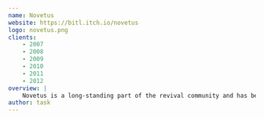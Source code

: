 ```yaml
---
name: Novetus
website: https://bitl.itch.io/novetus
logo: novetus.png
clients:
    - 2007
    - 2008
    - 2009
    - 2010
    - 2011
    - 2012
overview: |
    Novetus is a long-standing part of the revival community and has been there from the very beginning - over time it has been updated with new features that solidify its place in this community. 
author: task
---
```

